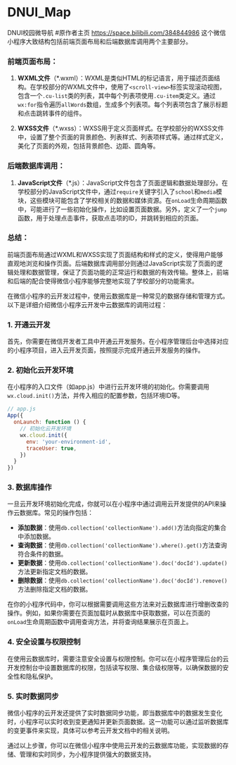 # DNUI_Map
DNUI校园微导航
#原作者主页
https://space.bilibili.com/384844986
这个微信小程序大致结构包括前端页面布局和后端数据库调用两个主要部分。

### 前端页面布局：
1. **WXML文件**（*.wxml）：WXML是类似HTML的标记语言，用于描述页面结构。在学校部分的WXML文件中，使用了`<scroll-view>`标签实现滚动视图，包含一个`.cu-list`类的列表，其中每个列表项使用`.cu-item`类定义。通过`wx:for`指令遍历`allWords`数组，生成多个列表项。每个列表项包含了展示标题和点击跳转事件的组件。

2. **WXSS文件**（*.wxss）：WXSS用于定义页面样式。在学校部分的WXSS文件中，设置了整个页面的背景颜色、列表样式、列表项样式等。通过样式定义，美化了页面的外观，包括背景颜色、边距、圆角等。

### 后端数据库调用：
1. **JavaScript文件**（*.js）：JavaScript文件包含了页面逻辑和数据处理部分。在学校部分的JavaScript文件中，通过`require`关键字引入了`school`和`media`模块，这些模块可能包含了学校相关的数据和媒体资源。在`onLoad`生命周期函数中，可能进行了一些初始化操作，比如设置页面数据。另外，定义了一个`jump`函数，用于处理点击事件，获取点击项的ID，并跳转到相应的页面。

### 总结：
前端页面布局通过WXML和WXSS实现了页面结构和样式的定义，使得用户能够直观地浏览和操作页面。后端数据库调用部分则通过JavaScript实现了页面的逻辑处理和数据管理，保证了页面功能的正常运行和数据的有效传输。整体上，前端和后端的配合使得微信小程序能够完整地实现了学校部分的功能需求。



在微信小程序的云开发过程中，使用云数据库是一种常见的数据存储和管理方式。以下是详细介绍微信小程序云开发中云数据库的调用过程：

### 1. 开通云开发
首先，你需要在微信开发者工具中开通云开发服务。在小程序管理后台中选择对应的小程序项目，进入云开发页面，按照提示完成开通云开发服务的操作。

### 2. 初始化云开发环境
在小程序的入口文件（如app.js）中进行云开发环境的初始化。你需要调用`wx.cloud.init()`方法，并传入相应的配置参数，包括环境ID等。

```javascript
// app.js
App({
  onLaunch: function () {
    // 初始化云开发环境
    wx.cloud.init({
      env: 'your-environment-id',
      traceUser: true,
    })
  }
})
```

### 3. 数据库操作
一旦云开发环境初始化完成，你就可以在小程序中通过调用云开发提供的API来操作云数据库。常见的操作包括：

- **添加数据**：使用`db.collection('collectionName').add()`方法向指定的集合中添加数据。
- **查询数据**：使用`db.collection('collectionName').where().get()`方法查询符合条件的数据。
- **更新数据**：使用`db.collection('collectionName').doc('docId').update()`方法更新指定文档的数据。
- **删除数据**：使用`db.collection('collectionName').doc('docId').remove()`方法删除指定文档的数据。

在你的小程序代码中，你可以根据需要调用这些方法来对云数据库进行增删改查的操作。例如，如果你需要在页面加载时从数据库中获取数据，可以在页面的`onLoad`生命周期函数中调用查询方法，并将查询结果展示在页面上。

### 4. 安全设置与权限控制
在使用云数据库时，需要注意安全设置与权限控制。你可以在小程序管理后台的云开发控制台中设置数据库的权限，包括读写权限、集合级权限等，以确保数据的安全性和隐私保护。

### 5. 实时数据同步
微信小程序的云开发还提供了实时数据同步功能，即当数据库中的数据发生变化时，小程序可以实时收到变更通知并更新页面数据。这一功能可以通过监听数据库的变更事件来实现，具体可以参考云开发文档中的相关说明。

通过以上步骤，你可以在微信小程序中使用云开发的云数据库功能，实现数据的存储、管理和实时同步，为小程序提供强大的数据支持。
